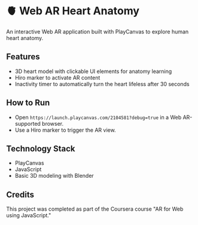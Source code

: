 # 🫀 Web AR Heart Anatomy
An interactive Web AR application built with PlayCanvas to explore human heart anatomy.

## Features
- 3D heart model with clickable UI elements for anatomy learning
- Hiro marker to activate AR content
- Inactivity timer to automatically turn the heart lifeless after 30 seconds

## How to Run
- Open `https://launch.playcanvas.com/2104581?debug=true` in a Web AR-supported browser.
- Use a Hiro marker to trigger the AR view.

## Technology Stack
- PlayCanvas
- JavaScript
- Basic 3D modeling with Blender

## Credits
This project was completed as part of the Coursera course "AR for Web using JavaScript."

